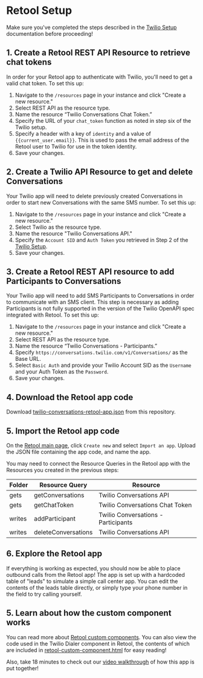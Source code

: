 # Retool Setup

Make sure you've completed the steps described in the [Twilio Setup](./twilio-setup.md) documentation before proceeding!

## 1. Create a Retool REST API Resource to retrieve chat tokens

In order for your Retool app to authenticate with Twilio, you'll need to get a valid chat token. To set this up:

1. Navigate to the `/resources` page in your instance and click "Create a new resource." 
2. Select REST API as the resource type.
3. Name the resource “Twilio Conversations Chat Token.”
4. Specify the URL of your `chat_token` function as noted in step six of the Twilio setup.
5. Specify a header with a key of `identity` and a value of `{{current_user.email}}`. This is used to pass the email address of the Retool user to Twilio for use in the token identity.
6. Save your changes.

## 2. Create a Twilio API Resource to get and delete Conversations

Your Twilio app will need to delete previously created Conversations in order to start new Conversations with the same SMS number. To set this up:

1. Navigate to the `/resources` page in your instance and click "Create a new resource." 
2. Select Twilio as the resource type.
3. Name the resource "Twilio Conversations API."
4. Specify the `Account SID` and `Auth Token` you retrieved in Step 2 of the [Twilio Setup](twilio-setup.md).
5. Save your changes.

## 3. Create a Retool REST API resource to add Participants to Conversations

Your Twilio app will need to add SMS Participants to Conversations in order to communicate with an SMS client. This step is necessary as adding Participants is not fully supported in the version of the Twilio OpenAPI spec integrated with Retool. To set this up:

1. Navigate to the `/resources` page in your instance and click "Create a new resource." 
2. Select REST API as the resource type.
3. Name the resource “Twilio Conversations - Participants.”
4. Specify `https://conversations.twilio.com/v1/Conversations/` as the Base URL.
5. Select `Basic Auth` and provide your Twilio Account SID as the `Username` and your Auth Token as the `Password`.
6. Save your changes.

## 4. Download the Retool app code

Download [twilio-conversations-retool-app.json](/applets/twilio-conversations/code/retool/twilio-conversations-retool-app.json) from this repository.

## 5. Import the Retool app code
On the [Retool main page](https://docs.retool.com/docs/protected-applications-getting-started#importing-the-application), click `Create new` and select `Import an app`. Upload the JSON file containing the app code, and name the app.

You may need to connect the Resource Queries in the Retool app with the Resources you created in the previous steps: 

| Folder | Resource Query | Resource |
| --- | --- | --- |
| gets | getConversations | Twilio Conversations API |
| gets | getChatToken | Twilio Conversations Chat Token |
| writes | addParticipant | Twilio Conversations - Participants |
| writes | deleteConversations | Twilio Conversations API |

## 6. Explore the Retool app

If everything is working as expected, you should now be able to place outbound calls from the Retool app! The app is set up with a hardcoded table of "leads" to simulate a simple call center app. You can edit the contents of the leads table directly, or simply type your phone number in the field to try calling yourself.

## 5. Learn about how the custom component works

You can read more about [Retool custom components](https://docs.retool.com/docs/custom-components). You can also view the code used in the Twilio Dialer component in Retool, the contents of which are included in [retool-custom-component.html](./code/retool/retool-custom-component.html) for easy reading!

Also, take 18 minutes to check out our [video walkthrough](https://youtu.be/xPSS3kp3XEI) of how this app is put together!